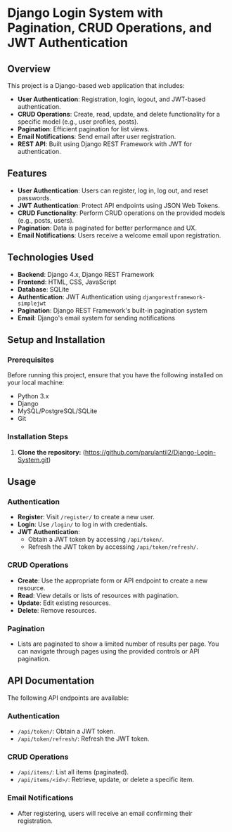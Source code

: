 # Django Login System with Pagination, CRUD Operations, and JWT Authentication

## Overview

This project is a Django-based web application that includes:
- **User Authentication**: Registration, login, logout, and JWT-based authentication.
- **CRUD Operations**: Create, read, update, and delete functionality for a specific model (e.g., user profiles, posts).
- **Pagination**: Efficient pagination for list views.
- **Email Notifications**: Send email after user registration.
- **REST API**: Built using Django REST Framework with JWT for authentication.

## Features

- **User Authentication**: Users can register, log in, log out, and reset passwords.
- **JWT Authentication**: Protect API endpoints using JSON Web Tokens.
- **CRUD Functionality**: Perform CRUD operations on the provided models (e.g., posts, users).
- **Pagination**: Data is paginated for better performance and UX.
- **Email Notifications**: Users receive a welcome email upon registration.

## Technologies Used

- **Backend**: Django 4.x, Django REST Framework
- **Frontend**: HTML, CSS, JavaScript 
- **Database**:  SQLite 
- **Authentication**: JWT Authentication using `djangorestframework-simplejwt`
- **Pagination**: Django REST Framework's built-in pagination system
- **Email**: Django's email system for sending notifications

## Setup and Installation

### Prerequisites

Before running this project, ensure that you have the following installed on your local machine:
- Python 3.x
- Django
- MySQL/PostgreSQL/SQLite
- Git

### Installation Steps

1. **Clone the repository:**
  (https://github.com/parulantil2/Django-Login-System.git)

## Usage

### Authentication

- **Register**: Visit `/register/` to create a new user.
- **Login**: Use `/login/` to log in with credentials.
- **JWT Authentication**: 
  - Obtain a JWT token by accessing `/api/token/`.
  - Refresh the JWT token by accessing `/api/token/refresh/`.

### CRUD Operations

- **Create**: Use the appropriate form or API endpoint to create a new resource.
- **Read**: View details or lists of resources with pagination.
- **Update**: Edit existing resources.
- **Delete**: Remove resources.

### Pagination

- Lists are paginated to show a limited number of results per page. You can navigate through pages using the provided controls or API pagination.

## API Documentation

The following API endpoints are available:

### Authentication

- `/api/token/`: Obtain a JWT token.
- `/api/token/refresh/`: Refresh the JWT token.

### CRUD Operations

- `/api/items/`: List all items (paginated).
- `/api/items/<id>/`: Retrieve, update, or delete a specific item.

### Email Notifications

- After registering, users will receive an email confirming their registration.

